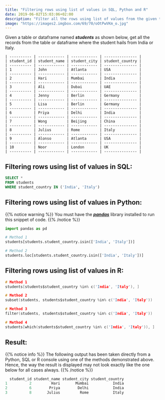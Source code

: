```yaml
---
title: "Filtering rows using list of values in SQL, Python and R"
date: 2019-06-02T15:03:06+02:00
description: "Filter all the rows using list of values from the given table in SQL or given dataframe in Python or R."
image: "https://images2.imgbox.com/69/70/oOtPwVKm_o.jpg"
---
```


Given a table or dataframe named *__students__* as shown below, get all the records from the table or dataframe where the student hails from India or Italy.

```
| ---------- | ------------ | ------------ | --------------- |
| student_id | student_name | student_city | student_country |
| ---------- | ------------ | ------------ | --------------- |
| 1          | John         | Atlanta      | USA             |
| ---------- | ------------ | ------------ | --------------- |
| 2          | Hari         | Mumbai       | India           |
| ---------- | ------------ | ------------ | --------------- |
| 3          | Ali          | Dubai        | UAE             |
| ---------- | ------------ | ------------ | --------------- |
| 4          | Jenny        | Berlin       | Germany         |
| ---------- | ------------ | ------------ | --------------- |
| 5          | Lisa         | Berlin       | Germany         |
| ---------- | ------------ | ------------ | --------------- |
| 6          | Priya        | Delhi        | India           |
| ---------- | ------------ | ------------ | --------------- |
| 7          | Wong         | Beijing      | China           |
| ---------- | ------------ | ------------ | --------------- |
| 8          | Julius       | Rome         | Italy           |
| ---------- | ------------ | ------------ | --------------- |
| 9          | Alonso       | Atlanta      | USA             |
| ---------- | ------------ | ------------ | --------------- |
| 10         | Noor         | London       | UK              |
| ---------- | ------------ | ------------ | --------------- |
```

## Filtering rows using list of values in SQL:

```SQL
SELECT * 
FROM students
WHERE student_country IN ('India', 'Italy')
```

## Filtering rows using list of values in Python:

{{% notice warning %}}
You must have the *__[pandas](https://pandas.pydata.org/)__* library installed to run this snippet of code.
{{% /notice %}}

```Python
import pandas as pd

# Method 1
students[students.student_country.isin(['India', 'Italy'])]

# Method 2
students.loc[students.student_country.isin(['India', 'Italy'])]
```

## Filtering rows using list of values in R:

```C
# Method 1
students[students$student_country %in% c('India', 'Italy'), ]

# Method 2
subset(students, students$student_country %in% c('India', 'Italy'))

# Method 3
filter(students, students$student_country %in% c('India', 'Italy'))

# Method 4
students[which(students$student_country %in% c('India', 'Italy')), ]
```

## Result: 

{{% notice info %}}
The following output has been taken directly from a Python, SQL or R console using one of the methods demonstrated above. Hence, the way the result is displayed may not look exactly like the one below for all cases always.
{{% /notice %}}

```C
  student_id student_name student_city student_country
1          2         Hari       Mumbai           India
2          6        Priya        Delhi           India
3          8       Julius         Rome           Italy
```